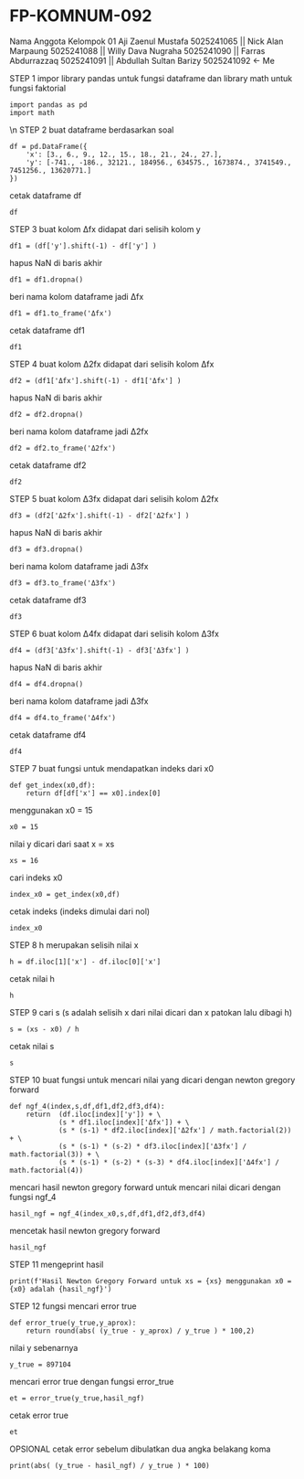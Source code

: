 # FP-KOMNUM-092

Nama Anggota Kelompok 01
Aji Zaenul Mustafa 5025241065 ||
Nick Alan Marpaung 5025241088 ||
Willy Dava Nugraha 5025241090 ||
Farras Abdurrazzaq 5025241091 ||
Abdullah Sultan Barizy 5025241092 <- Me


STEP 1
impor library pandas untuk fungsi dataframe dan library math untuk fungsi faktorial
```
import pandas as pd
import math
```
\n
STEP 2
buat dataframe berdasarkan soal
```
df = pd.DataFrame({
    'x': [3., 6., 9., 12., 15., 18., 21., 24., 27.],
    'y': [-741., -186., 32121., 184956., 634575., 1673874., 3741549., 7451256., 13620771.]
})
```
cetak dataframe df
```
df
```

STEP 3
buat kolom Δfx didapat dari selisih kolom y
```
df1 = (df['y'].shift(-1) - df['y'] ) 
```
hapus NaN di baris akhir
```
df1 = df1.dropna() 
```
beri nama kolom dataframe jadi Δfx
```
df1 = df1.to_frame('Δfx')
```
cetak dataframe df1
```
df1
```

STEP 4
buat kolom Δ2fx didapat dari selisih kolom Δfx
```
df2 = (df1['Δfx'].shift(-1) - df1['Δfx'] ) 
```
hapus NaN di baris akhir
```
df2 = df2.dropna() 
```
beri nama kolom dataframe jadi Δ2fx
```
df2 = df2.to_frame('Δ2fx')
```
cetak dataframe df2
```
df2
```

STEP 5
buat kolom Δ3fx didapat dari selisih kolom Δ2fx
```
df3 = (df2['Δ2fx'].shift(-1) - df2['Δ2fx'] ) 
```
hapus NaN di baris akhir
```
df3 = df3.dropna() 
```
beri nama kolom dataframe jadi Δ3fx
```
df3 = df3.to_frame('Δ3fx')
```
cetak dataframe df3
```
df3
```

STEP 6
buat kolom Δ4fx didapat dari selisih kolom Δ3fx
```
df4 = (df3['Δ3fx'].shift(-1) - df3['Δ3fx'] ) 
```
hapus NaN di baris akhir
```
df4 = df4.dropna() 
```
beri nama kolom dataframe jadi Δ3fx
```
df4 = df4.to_frame('Δ4fx')
```
cetak dataframe df4
```
df4
```

STEP 7
buat fungsi untuk mendapatkan indeks dari x0
```
def get_index(x0,df):
    return df[df['x'] == x0].index[0]
```
menggunakan x0 = 15
```
x0 = 15
```
nilai y dicari dari saat x = xs 
```
xs = 16
```
cari indeks x0
```
index_x0 = get_index(x0,df)
```
cetak indeks (indeks dimulai dari nol)
```
index_x0
```

STEP 8
h merupakan selisih nilai x
```
h = df.iloc[1]['x'] - df.iloc[0]['x']
```
cetak nilai h
```
h
```

STEP 9
cari s (s adalah selisih x dari nilai dicari dan x patokan lalu dibagi h)
```
s = (xs - x0) / h
```
cetak nilai s
```
s
```

STEP 10
buat fungsi untuk mencari nilai yang dicari dengan newton gregory forward
```
def ngf_4(index,s,df,df1,df2,df3,df4):
    return  (df.iloc[index]['y']) + \
            (s * df1.iloc[index]['Δfx']) + \
            (s * (s-1) * df2.iloc[index]['Δ2fx'] / math.factorial(2)) + \
            (s * (s-1) * (s-2) * df3.iloc[index]['Δ3fx'] / math.factorial(3)) + \
            (s * (s-1) * (s-2) * (s-3) * df4.iloc[index]['Δ4fx'] / math.factorial(4))
```
mencari hasil newton gregory forward untuk mencari nilai dicari dengan fungsi ngf_4
```
hasil_ngf = ngf_4(index_x0,s,df,df1,df2,df3,df4)
```
mencetak hasil newton gregory forward
```
hasil_ngf
```

STEP 11
mengeprint hasil
```
print(f'Hasil Newton Gregory Forward untuk xs = {xs} menggunakan x0 = {x0} adalah {hasil_ngf}')
```

STEP 12
fungsi mencari error true
```
def error_true(y_true,y_aprox):
    return round(abs( (y_true - y_aprox) / y_true ) * 100,2)
```
nilai y sebenarnya
```
y_true = 897104
```
mencari error true dengan fungsi error_true
```
et = error_true(y_true,hasil_ngf)
```
cetak error true
```
et
```
OPSIONAL cetak error sebelum dibulatkan dua angka belakang koma
```
print(abs( (y_true - hasil_ngf) / y_true ) * 100)
```
